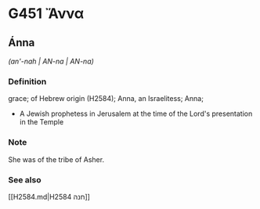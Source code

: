 # G451 Ἄννα

## Ánna

_(an'-nah | AN-na | AN-na)_

### Definition

grace; of Hebrew origin (H2584); Anna, an Israelitess; Anna; 

- A Jewish prophetess in Jerusalem at the time of the Lord's presentation in the Temple

### Note

She was of the tribe of Asher.

### See also

[[H2584.md|H2584 חנה]]
